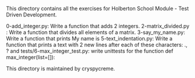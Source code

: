 This directory contains all the exercises for Holberton School Module - Test Driven Development.

0-add_integer.py: Write a function that adds 2 integers.
2-matrix_divided.py : Write a function that divides all elements of a matrix.
3-say_my_name.py: Write a function that prints My name is <first name> <last name>
5-text_indentation.py: Write a function that prints a text with 2 new lines after each of these characters: ., ? and
tests/6-max_integer_test.py: write unittests for the function def max_integer(list=[]):

This directory is maintained by cryspycreme.
